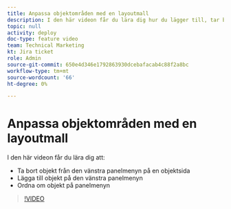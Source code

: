 ```yaml
---
title: Anpassa objektområden med en layoutmall
description: I den här videon får du lära dig hur du lägger till, tar bort och ordnar om objekt på den vänstra panelmenyn med hjälp av en layoutmall.
topic: null
activity: deploy
doc-type: feature video
team: Technical Marketing
kt: Jira ticket
role: Admin
source-git-commit: 650e4d346e1792863930dcebafacab4c88f2a8bc
workflow-type: tm+mt
source-wordcount: '66'
ht-degree: 0%

---
```


# Anpassa objektområden med en layoutmall

I den här videon får du lära dig att:

* Ta bort objekt från den vänstra panelmenyn på en objektsida
* Lägga till objekt på den vänstra panelmenyn
* Ordna om objekt på panelmenyn

>[!VIDEO](https://video.tv.adobe.com/v/335075/?quality=12&learn=on)

